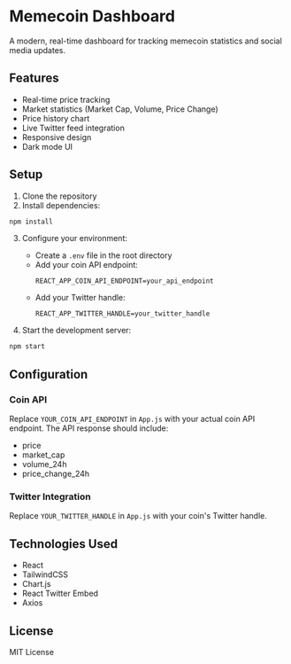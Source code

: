 # Memecoin Dashboard

A modern, real-time dashboard for tracking memecoin statistics and social media updates.

## Features

- Real-time price tracking
- Market statistics (Market Cap, Volume, Price Change)
- Price history chart
- Live Twitter feed integration
- Responsive design
- Dark mode UI

## Setup

1. Clone the repository
2. Install dependencies:
```bash
npm install
```

3. Configure your environment:
   - Create a `.env` file in the root directory
   - Add your coin API endpoint:
     ```
     REACT_APP_COIN_API_ENDPOINT=your_api_endpoint
     ```
   - Add your Twitter handle:
     ```
     REACT_APP_TWITTER_HANDLE=your_twitter_handle
     ```

4. Start the development server:
```bash
npm start
```

## Configuration

### Coin API
Replace `YOUR_COIN_API_ENDPOINT` in `App.js` with your actual coin API endpoint. The API response should include:
- price
- market_cap
- volume_24h
- price_change_24h

### Twitter Integration
Replace `YOUR_TWITTER_HANDLE` in `App.js` with your coin's Twitter handle.

## Technologies Used

- React
- TailwindCSS
- Chart.js
- React Twitter Embed
- Axios

## License

MIT License 